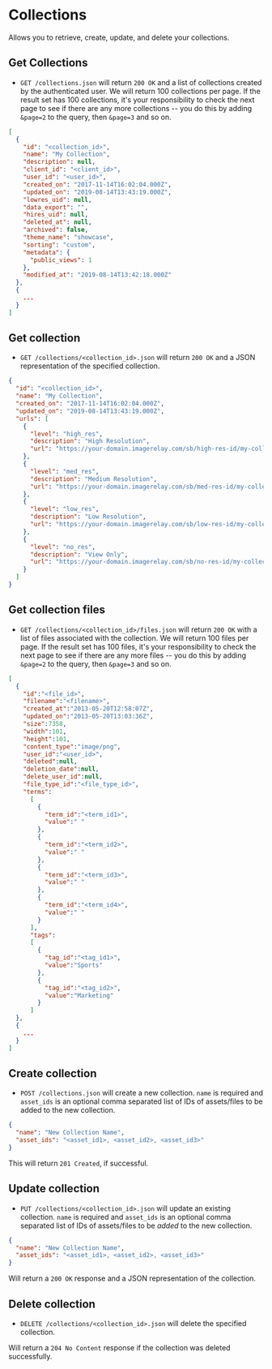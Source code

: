 Collections
===========

Allows you to retrieve, create, update, and delete your collections.

Get Collections
----------
* `GET /collections.json` will return `200 OK` and a list of collections created by the authenticated user.
We will return 100 collections per page. If the result set has 100 collections, it's your responsibility to check the next page to see if there are any more collections -- you do this by adding `&page=2` to the query, then `&page=3` and so on.

```json
[
  {
    "id": "<collection_id>",
    "name": "My Collection",
    "description": null,
    "client_id": "<client_id>",
    "user_id": "<user_id>",
    "created_on": "2017-11-14T16:02:04.000Z",
    "updated_on": "2019-08-14T13:43:19.000Z",
    "lowres_uid": null,
    "data_export": "",
    "hires_uid": null,
    "deleted_at": null,
    "archived": false,
    "theme_name": "showcase",
    "sorting": "custom",
    "metadata": {
      "public_views": 1
    },
    "modified_at": "2019-08-14T13:42:18.000Z"
  },
  {
    ...
  }
]
```

Get collection
---------
* `GET /collections/<collection_id>.json` will return `200 OK` and a JSON representation of the specified collection.

```json
{
  "id": "<collection_id>",
  "name": "My Collection",
  "created_on": "2017-11-14T16:02:04.000Z",
  "updated_on": "2019-08-14T13:43:19.000Z",
  "urls": [
    {
      "level": "high_res",
      "description": "High Resolution",
      "url": "https://your-domain.imagerelay.com/sb/high-res-id/my-collection"
    },
    {
      "level": "med_res",
      "description": "Medium Resolution",
      "url": "https://your-domain.imagerelay.com/sb/med-res-id/my-collection"
    },
    {
      "level": "low_res",
      "description": "Low Resolution",
      "url": "https://your-domain.imagerelay.com/sb/low-res-id/my-collection"
    },
    {
      "level": "no_res",
      "description": "View Only",
      "url": "https://your-domain.imagerelay.com/sb/no-res-id/my-collection"
    }
  ]
}
```

Get collection files
---------
* `GET /collections/<collection_id>/files.json` will return `200 OK` with a list of files associated with the collection.
We will return 100 files per page. If the result set has 100 files, it's your responsibility to check the next page to see if there are any more files -- you do this by adding `&page=2` to the query, then `&page=3` and so on.

```json
[
  {
    "id":"<file_id>",
    "filename":"<filename>",
    "created_at":"2013-05-20T12:58:07Z",
    "updated_on":"2013-05-20T13:03:36Z",
    "size":7358,
    "width":101,
    "height":101,
    "content_type":"image/png",
    "user_id":"<user_id>",
    "deleted":null,
    "deletion_date":null,
    "delete_user_id":null,
    "file_type_id":"<file_type_id>",
    "terms":
      [
        {
          "term_id":"<term_id1>",
          "value":" "
        },
        {
          "term_id":"<term_id2>",
          "value":" "
        },
        {
          "term_id":"<term_id3>",
          "value":" "
        },
        {
          "term_id":"<term_id4>",
          "value":" "
        }
      ],
      "tags":
      [
        {
          "tag_id":"<tag_id1>",
          "value":"Sports"
        },
        {
          "tag_id":"<tag_id2>",
          "value":"Marketing"
        }
      ]
  },
  {
    ...
  }
]
```

Create collection
--------------

* `POST /collections.json` will create a new collection. `name` is required and `asset_ids` is an optional comma separated list of IDs of assets/files to be added to the new collection.

```json
{
  "name": "New Collection Name",
  "asset_ids": "<asset_id1>, <asset_id2>, <asset_id3>"
}
```

This will return `201 Created`, if successful.

Update collection
--------------

* `PUT /collections/<collection_id>.json` will update an existing collection. `name` is required and `asset_ids` is an optional comma separated list of IDs of assets/files to be *added* to the new collection.

```json
{
  "name": "New Collection Name",
  "asset_ids": "<asset_id1>, <asset_id2>, <asset_id3>"
}
```

Will return a `200 OK` response and a JSON representation of the collection.

Delete collection
--------------

* `DELETE /collections/<collection_id>.json` will delete the specified collection.

Will return a `204 No Content` response if the collection was deleted successfully.
